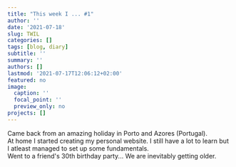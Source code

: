 ```yaml
---
title: "This week I ... #1"
author: ''
date: '2021-07-18'
slug: TWIL
categories: []
tags: [blog, diary]
subtitle: ''
summary: ''
authors: []
lastmod: '2021-07-17T12:06:12+02:00'
featured: no
image:
  caption: ''
  focal_point: ''
  preview_only: no
projects: []
---
```


Came back from an amazing holiday in Porto and Azores (Portugal).
<br>
At home I started creating my personal website. I still have a lot to learn but I atleast managed to set up some fundamentals.
<br>
Went to a friend's 30th birthday party... We are inevitably getting older.